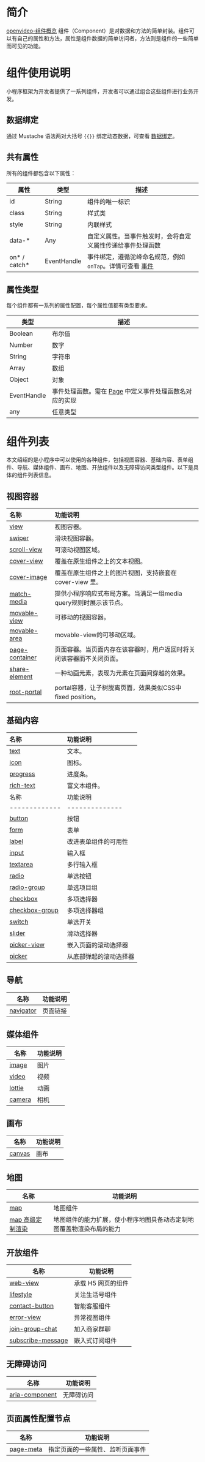 # 简介

[openvideo-组件概览](https://gw.alipayobjects.com/v/portal_cjapev/afts/video/A*Ei-vRqCvmD8AAAAAAAAAAAAAAQAAAQ) 组件（Component）是对数据和方法的简单封装。组件可以有自己的属性和方法，属性是组件数据的简单访问者，方法则是组件的一些简单而可见的功能。

# 组件使用说明

小程序框架为开发者提供了一系列组件，开发者可以通过组合这些组件进行业务开发。

## 数据绑定

通过 Mustache 语法两对大括号 `{{}}` 绑定动态数据，可查看 [数据绑定](https://opendocs.alipay.com/mini/framework/data-binding)。

## 共有属性

所有的组件都包含以下属性：

| 属性 | 类型 | 描述 |
| --- | --- | --- |
| id | String | 组件的唯一标识 |
| class | String | 样式类 |
| style | String | 内联样式 |
| data-\* | Any | 自定义属性。当事件触发时，会将自定义属性传递给事件处理函数 |
| on* / catch* | EventHandle | 事件绑定，遵循驼峰命名规范，例如 `onTap`。详情可查看 [事件](https://opendocs.alipay.com/mini/framework/events) |

## 属性类型

每个组件都有一系列的属性配置，每个属性值都有类型要求。

| 类型 | 描述 |
| --- | --- |
| Boolean | 布尔值 |
| Number | 数字 |
| String | 字符串 |
| Array | 数组 |
| Object | 对象 |
| EventHandle | 事件处理函数。需在 [Page](https://opendocs.alipay.com/mini/framework/page) 中定义事件处理函数名对应的实现 |
| any | 任意类型 |
# 组件列表

本文绍绍的是小程序中可以使用的各种组件，包括视图容器、基础内容、表单组件、导航、媒体组件、画布、地图、开放组件以及无障碍访问类型组件。以下是具体的组件列表信息。

## 视图容器

| 名称 | 功能说明 |
| :--- | :--- |
| [view](https://opendocs.alipay.com/mini/component/view) | 视图容器。 |
| [swiper](https://opendocs.alipay.com/mini/component/swiper) | 滑块视图容器。 |
| [scroll-view](https://opendocs.alipay.com/mini/component/scroll-view) | 可滚动视图区域。 |
| [cover-view](https://opendocs.alipay.com/mini/component/cover-view) | 覆盖在原生组件之上的文本视图。 |
| [cover-image](https://opendocs.alipay.com/mini/component/cover-image) | 覆盖在原生组件之上的图片视图，支持嵌套在 cover-view 里。 |
| [match-media](https://opendocs.alipay.com/mini/02ycxe) | 提供小程序响应式布局方案。当满足一组media query规则时展示该节点。 |
| [movable-view](https://opendocs.alipay.com/mini/component/movable-view) | 可移动的视图容器。 |
| [movable-area](https://opendocs.alipay.com/mini/component/movable-area) | movable-view的可移动区域。 |
| [page-container](https://opendocs.alipay.com/mini/04ne6j) | 页面容器。当页面内存在该容器时，用户返回时将关闭该容器而不关闭页面。 |
| [share-element](https://opendocs.alipay.com/mini/04y2ya) | 一种动画元素，表现为元素在页面间穿越的效果。 |
| [root-portal](https://opendocs.alipay.com/mini/05snwp) | portal容器，让子树脱离页面，效果类似CSS中fixed position。 |

## 基础内容

| 名称 | 功能说明 |
| :--- | :--- |
| [text](https://opendocs.alipay.com/mini/component/text) | 文本。 |
| [icon](https://opendocs.alipay.com/mini/component/icon) | 图标。 |
| [progress](https://opendocs.alipay.com/mini/component/progress) | 进度条。 |
| [rich-text](https://opendocs.alipay.com/mini/component/rich-text) | 富文本组件。 |
| 名称          | 功能说明       |
| ------------- | -------------- |
| [button](https://opendocs.alipay.com/mini/component/button)        | 按钮           |
| [form](https://opendocs.alipay.com/mini/component/form)           | 表单           |
| [label](https://opendocs.alipay.com/mini/component/label)          | 改进表单组件的可用性 |
| [input](https://opendocs.alipay.com/mini/component/input)          | 输入框         |
| [textarea](https://opendocs.alipay.com/mini/component/textarea)     | 多行输入框     |
| [radio](https://opendocs.alipay.com/mini/component/radio)          | 单选按钮       |
| [radio-group](https://opendocs.alipay.com/mini/component/radio-group) | 单选项目组     |
| [checkbox](https://opendocs.alipay.com/mini/component/checkbox)      | 多项选择器     |
| [checkbox-group](https://opendocs.alipay.com/mini/component/checkbox-group) | 多项选择器组   |
| [switch](https://opendocs.alipay.com/mini/component/switch)        | 单选开关       |
| [slider](https://opendocs.alipay.com/mini/component/slider)        | 滑动选择器     |
| [picker-view](https://opendocs.alipay.com/mini/component/picker-view) | 嵌入页面的滚动选择器 |
| [picker](https://opendocs.alipay.com/mini/component/picker)        | 从底部弹起的滚动选择器 |

## 导航

| 名称          | 功能说明       |
| ------------- | -------------- |
| [navigator](https://opendocs.alipay.com/mini/component/navigator) | 页面链接       |

## 媒体组件

| 名称          | 功能说明       |
| ------------- | -------------- |
| [image](https://opendocs.alipay.com/mini/component/image)       | 图片           |
| [video](https://opendocs.alipay.com/mini/component/video)       | 视频           |
| [lottie](https://opendocs.alipay.com/mini/component/lottie)     | 动画           |
| [camera](https://opendocs.alipay.com/mini/03qegu)      | 相机           |

## 画布

| 名称          | 功能说明       |
| ------------- | -------------- |
| [canvas](https://opendocs.alipay.com/mini/component/canvas)     | 画布           |
## 地图

| 名称 | 功能说明 |
| --- | --- |
| [map](https://opendocs.alipay.com/mini/component/map) | 地图组件 |
| [map 高级定制渲染](https://opendocs.alipay.com/mini/component/00n21l) | 地图组件的能力扩展，使小程序地图具备动态定制地图覆盖物渲染布局的能力 |

## 开放组件

| 名称 | 功能说明 |
| --- | --- |
| [web-view](https://opendocs.alipay.com/mini/component/web-view) | 承载 H5 网页的组件 |
| [lifestyle](https://opendocs.alipay.com/mini/component/lifestyle) | 关注生活号组件 |
| [contact-button](https://opendocs.alipay.com/mini/component/contact-button) | 智能客服组件 |
| [error-view](https://opendocs.alipay.com/mini/component/error-view) | 异常视图组件 |
| [join-group-chat](https://opendocs.alipay.com/mini/05snwq) | 加入商家群聊 |
| [subscribe-message](https://opendocs.alipay.com/mini/05z9mt) | 嵌入式订阅组件 |

## 无障碍访问

| 名称 | 功能说明 |
| --- | --- |
| [aria-component](https://opendocs.alipay.com/mini/component/accessibility) | 无障碍访问 |

## 页面属性配置节点

| 名称 | 功能说明 |
| --- | --- |
| [page-meta](https://opendocs.alipay.com/mini/component/pagemeta) | 指定页面的一些属性、监听页面事件 |
